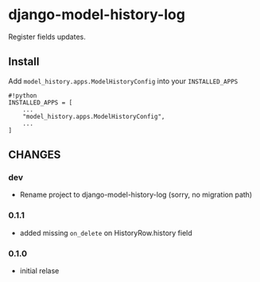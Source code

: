 # django-model-history-log #

Register fields updates.


## Install ##

Add `model_history.apps.ModelHistoryConfig` into your `INSTALLED_APPS`

```
#!python
INSTALLED_APPS = [
    ...
    "model_history.apps.ModelHistoryConfig",
    ...
]
```

## CHANGES ##

### dev

* Rename project to django-model-history-log (sorry, no migration path)

### 0.1.1

* added missing `on_delete` on HistoryRow.history field

### 0.1.0

* initial relase
